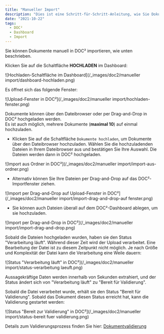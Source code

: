 ```yaml
---
title: "Manueller Import"
description: "Dies ist eine Schritt-für-Schritt-Anleitung, wie Sie Dokumente manuell in DOC² importieren können. Vom Hochladen der Dokumente über den Verarbeitungsstatus bis hin zur Validierung."
date: "2021-10-22"
tags:
  - DOC²
  - Dashboard
  - Import
---
```


Sie können Dokumente manuell in DOC² importieren, wie unten beschrieben.

Klicken Sie auf die Schaltfläche **HOCHLADEN** im Dashboard:

![Hochladen-Schaltfläche im Dashboard](/_images/doc2/manueller import/dashboard-hochladen.png)

Es öffnet sich das folgende Fenster:

![Upload-Fenster in DOC²](/_images/doc2/manueller import/hochladen-fenster.png)

Dokumente können über den Dateibrowser oder per Drag-and-Drop in DOC² hochgeladen werden.<br> Es ist auch möglich, mehrere Dokumente (**maximal 10**) auf einmal hochzuladen.

- Klicken Sie auf die Schaltfläche `Dokumente hochladen`, um Dokumente über den Dateibrowser hochzuladen. Wählen Sie die hochzuladenden Dateien in Ihrem Dateibrowser aus und bestätigen Sie Ihre Auswahl. Die Dateien werden dann in DOC² hochgeladen.

![Import aus Ordner in DOC²](/_images/doc2/manueller import/import-aus-ordner.png)


- Alternativ können Sie Ihre Dateien per Drag-and-Drop auf das DOC²-Importfenster ziehen.

![Import per Drag-and-Drop auf Upload-Fenster in DOC²](/_images/doc2/manueller import/import-drag-and-drop-auf fenster.png)

- Sie können auch Dateien überall auf dem DOC²-Dashboard ablegen, um sie hochzuladen.

![Import per Drag-and-Drop in DOC²](/_images/doc2/manueller import/import-drag-and-drop.png)

Sobald die Dateien hochgeladen wurden, haben sie den Status "Verarbeitung läuft". Während dieser Zeit wird der Upload verarbeitet. Eine Bearbeitung der Datei ist zu diesem Zeitpunkt nicht möglich. Je nach Größe und Komplexität der Datei kann die Verarbeitung eine Weile dauern:

![Status "Verarbeitung läuft" in DOC²](/_images/doc2/manueller import/status-verarbeitung laeuft.png)

Aussagekräftige Daten werden innerhalb von Sekunden extrahiert, und der Status ändert sich von "Verarbeitung läuft" zu "Bereit für Validierung".

Sobald die Datei verarbeitet wurde, erhält sie den Status "Bereit für Validierung". Sobald das Dokument diesen Status erreicht hat, kann die Validierung gestartet werden:

![Status "Bereit zur Validierung" in DOC²](/_images/doc2/manueller import/status-bereit fuer validierung.png)

Details zum Validierungsprozess finden Sie hier: [Dokumentvalidierung](/doc2/document-validation/)

